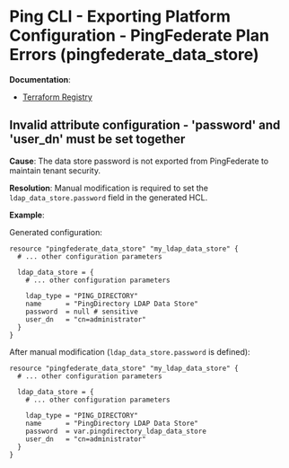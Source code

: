 # Ping CLI - Exporting Platform Configuration - PingFederate Plan Errors (pingfederate_data_store)

**Documentation**:
- [Terraform Registry](https://registry.terraform.io/providers/pingidentity/pingfederate/latest/docs/resources/data_store#nestedatt--ldap_data_store)

## Invalid attribute configuration - 'password' and 'user_dn' must be set together

**Cause**: The data store password is not exported from PingFederate to maintain tenant security.

**Resolution**: Manual modification is required to set the `ldap_data_store.password` field in the generated HCL.

**Example**:

Generated configuration:
```hcl
resource "pingfederate_data_store" "my_ldap_data_store" {
  # ... other configuration parameters

  ldap_data_store = {
    # ... other configuration parameters

    ldap_type = "PING_DIRECTORY"
    name      = "PingDirectory LDAP Data Store"
    password  = null # sensitive
    user_dn   = "cn=administrator"
  }
}
```

After manual modification (`ldap_data_store.password` is defined):
```hcl
resource "pingfederate_data_store" "my_ldap_data_store" {
  # ... other configuration parameters

  ldap_data_store = {
    # ... other configuration parameters

    ldap_type = "PING_DIRECTORY"
    name      = "PingDirectory LDAP Data Store"
    password  = var.pingdirectory_ldap_data_store
    user_dn   = "cn=administrator"
  }
}
```


